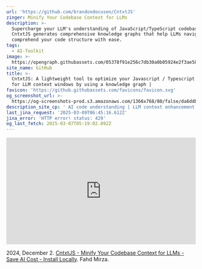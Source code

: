 ```yaml
---
url: 'https://github.com/brandondocusen/CntxtJS'
zinger: Minify Your Codebase Context for LLMs
description: >-
  Supercharge your LLM's understanding of JavaScript/TypeScript codebases.
  CntxtJS generates comprehensive knowledge graphs that help LLMs navigate and
  comprehend your code structure with ease.
tags:
  - AI-Toolkit
image: >-
  https://opengraph.githubassets.com/05378f91e256c7db30a0b05924e2f3ae5841fe12ee0ac78b75d9cbc9912f50d2/brandondocusen/CntxtJS
site_name: GitHub
title: >-
  CntxtJS: A lightweight tool to optimize your Javascript / Typescript project
  for LLM context windows by using a knowledge graph |
favicon: 'https://github.githubassets.com/favicons/favicon.svg'
og_screenshot_url: >-
  https://og-screenshots-prod.s3.amazonaws.com/1366x768/80/false/da6ddbf4ff4d887f9262a8cc199d70e4987d580aaf86f7eab1e20e232a61b886.jpeg
description_site_cp: ' AI code understanding | LLM context enhancement | Code structure visualization | Static analysis for AI | Large Language Model tooling #LLM #AI #JavaScript #TypeScript #CodeAnalysis #ContextWindow #DeveloperTools'
last_jina_request: '2025-03-09T06:45:16.612Z'
jina_error: 'HTTP error! status: 429'
og_last_fetch: 2025-03-07T05:19:02.892Z
---
```


<iframe 
  style="aspect-ratio:16/9;width:100%;height:auto" 
  src="https://www.youtube.com/embed/C7nNPDuEW0U?si=_u5ntYKFDO0I9haV" 
  title="YouTube video player" 
  frameborder="0" 
  allow="accelerometer; autoplay; clipboard-write; encrypted-media; gyroscope; picture-in-picture; web-share" 
  referrerpolicy="strict-origin-when-cross-origin" 
  allowfullscreen
></iframe>

2024, December 2. [CntxtJS - Minify Your Codebase Context for LLMs - Save AI Cost - Install Locally](https://youtu.be/C7nNPDuEW0U?si=_u5ntYKFDO0I9haV). Fahd Mirza.
